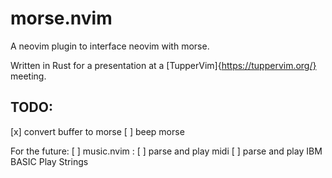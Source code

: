 # morse.nvim

A neovim plugin to interface neovim with morse.

Written in Rust for a presentation at a [TupperVim]{https://tuppervim.org/} meeting.

## TODO:

[x] convert buffer to morse
[ ] beep morse

For the future:
[ ] music.nvim : 
    [ ] parse and play midi
    [ ] parse and play IBM BASIC Play Strings
